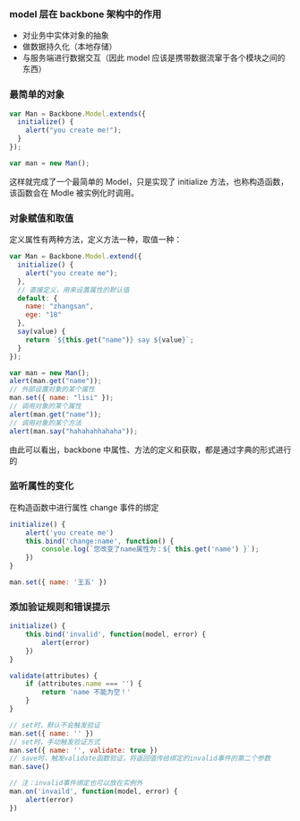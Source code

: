 ### model 层在 backbone 架构中的作用

* 对业务中实体对象的抽象
* 做数据持久化（本地存储）
* 与服务端进行数据交互（因此 model 应该是携带数据流窜于各个模块之间的东西）

### 最简单的对象

```js
var Man = Backbone.Model.extends({
  initialize() {
    alert("you create me!");
  }
});

var man = new Man();
```

这样就完成了一个最简单的 Model，只是实现了 initialize 方法，也称构造函数，该函数会在 Modle 被实例化时调用。

### 对象赋值和取值

定义属性有两种方法，定义方法一种，取值一种：

```js
var Man = Backbone.Model.extend({
  initialize() {
    alert("you create me");
  },
  // 直接定义，用来设置属性的默认值
  default: {
    name: "zhangsan",
    ege: "18"
  },
  say(value) {
    return `${this.get("name")} say ${value}`;
  }
});

var man = new Man();
alert(man.get("name"));
// 外部设置对象的某个属性
man.set({ name: "lisi" });
// 调用对象的某个属性
alert(man.get("name"));
// 调用对象的某个方法
alert(man.say("hahahahhahaha"));
```

由此可以看出，backbone 中属性、方法的定义和获取，都是通过字典的形式进行的

### 监听属性的变化

在构造函数中进行属性 change 事件的绑定

```js
initialize() {
    alert('you create me')
    this.bind('change:name', function() {
        console.log(`您改变了name属性为：${ this.get('name') }`);
    })
}

man.set({ name: '王五' })
```

### 添加验证规则和错误提示

```js
initialize() {
    this.bind('invalid', function(model, error) {
        alert(error)
    })
}

validate(attributes) {
    if (attributes.name === '') {
        return 'name 不能为空！'
    }
}

// set时，默认不会触发验证
man.set({ name: '' })
// set时，手动触发验证方式
man.set({ name: '', validate: true })
// save时，触发validate函数验证，将返回值传给绑定的invalid事件的第二个参数
man.save()

// 注：invalid事件绑定也可以放在实例外
man.on('invaild', function(model, error) {
    alert(error)
})
```
